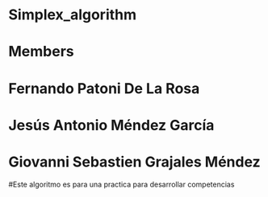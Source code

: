 # Simplex_algorithm
# Members
# Fernando Patoni De La Rosa 
# Jesús Antonio Méndez García
# Giovanni Sebastien Grajales Méndez
#Este algoritmo es para una practica para desarrollar competencias 
